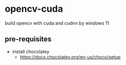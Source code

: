 # opencv-cuda
build opencv with cuda and cudnn by windows 11
## pre-requisites
* install chocolatey 
  * https://docs.chocolatey.org/en-us/choco/setup
